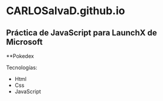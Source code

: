 # CARLOSalvaD.github.io
## Práctica de JavaScript para LaunchX de Microsoft

**Pokedex

Tecnologías:
- Html
- Css
- JavaScript
